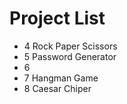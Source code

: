 # Project List

- 4 Rock Paper Scissors
- 5 Password Generator
- 6
- 7 Hangman Game
- 8 Caesar Chiper